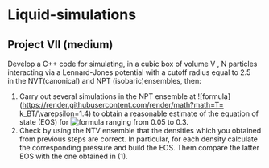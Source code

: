 # Liquid-simulations
## Project VII (medium)
Develop a C++ code for simulating, in a cubic box of volume V , N particles interacting via a Lennard-Jones potential with a cutoff radius equal to 2.5  in the NVT(canonical) and NPT (isobaric)ensembles, then:
1. Carry out several simulations in the NPT ensemble at ![formula](https://render.githubusercontent.com/render/math?math=T= k_BT/\varepsilon=1.4) to obtain a reasonable estimate of the equation of state (EOS) for ![formula](https://render.githubusercontent.com/render/math?math=\rho=\sigma^3N/V) ranging from 0.05 to 0.3.
2. Check by using the NTV ensemble that the densities which you obtained from previous steps are correct. In particular, for each density calculate the corresponding pressure and build the EOS. Them compare the latter EOS with the one obtained in (1).
